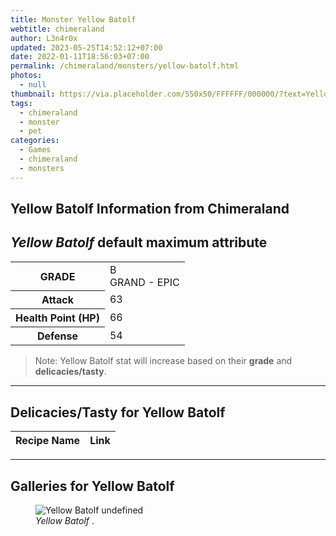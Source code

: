 ```yaml
---
title: Monster Yellow Batolf
webtitle: chimeraland
author: L3n4r0x
updated: 2023-05-25T14:52:12+07:00
date: 2022-01-11T18:56:03+07:00
permalink: /chimeraland/monsters/yellow-batolf.html
photos:
  - null
thumbnail: https://via.placeholder.com/550x50/FFFFFF/000000/?text=Yellow Batolf
tags:
  - chimeraland
  - monster
  - pet
categories:
  - Games
  - chimeraland
  - monsters
---
```


<link
  rel="stylesheet"
  href="https://rawcdn.githack.com/dimaslanjaka/Web-Manajemen/870a349/css/bootstrap-5-3-0-alpha3-wrapper.css"
/>
<section id="bootstrap-wrapper">
  <div data-bs-theme="dark">
    <h2>Yellow Batolf Information from Chimeraland</h2>
    <h2 id="attribute"><i>Yellow Batolf</i> default maximum attribute</h2>
    <div class="row">
      <div class="col mb-2">
        <div class="card">
          <div class="card-body">
            <table>
              <tr>
                <th>GRADE</th>
                <td>B <br /><span class="text-purple">GRAND - EPIC</span></td>
              </tr>
              <tr>
                <th>Attack</th>
                <td>63</td>
              </tr>
              <tr>
                <th>Health Point (HP)</th>
                <td>66</td>
              </tr>
              <tr>
                <th>Defense</th>
                <td>54</td>
              </tr>
            </table>
          </div>
        </div>
      </div>
    </div>
    <blockquote class="bd-callout bd-callout-warning">
      Note: Yellow Batolf stat will increase based on their <b>grade</b> and
      <b>delicacies/tasty</b>.
    </blockquote>
    <hr />
    <h2 id="delicacies">Delicacies/Tasty for Yellow Batolf</h2>
    <div class="card">
      <div class="card-body">
        <div class="table-responsive">
          <table class="table table-striped">
            <thead>
              <tr>
                <th>Recipe Name</th>
                <th>Link</th>
              </tr>
            </thead>
            <tbody></tbody>
          </table>
        </div>
      </div>
    </div>
    <hr />
    <div id="gallery">
      <h2>Galleries for Yellow Batolf</h2>
      <div class="row">
        <div class="col-lg-6 col-12">
          <figure>
            <img
              src="https://www.webmanajemen.com/undefined"
              alt="Yellow Batolf undefined"
            />
            <figcaption style="word-wrap: break-word">
              <i>Yellow Batolf</i> .
            </figcaption>
          </figure>
        </div>
      </div>
    </div>
  </div>
</section>